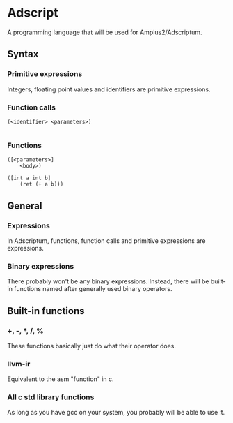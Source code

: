 # Adscript
A programming language that will be used for Amplus2/Adscriptum.

## Syntax
### Primitive expressions
Integers, floating point values and identifiers are primitive expressions.

### Function calls
```adscript
(<identifier> <parameters>)
```

```adscript

```

### Functions
```adscript
([<parameters>]
    <body>)
```

```adscript
([int a int b]
    (ret (+ a b)))
```

## General
### Expressions
In Adscriptum, functions, function calls and primitive expressions
are expressions.

### Binary expressions
There probably won't be any binary expressions. Instead,
there will be built-in functions named after generally used
binary operators.

## Built-in functions

### +, -, *, /, %
These functions basically just do what their operator does.

### llvm-ir
Equivalent to the asm "function" in c.

### All c std library functions
As long as you have gcc on your system, you
probably will be able to use it.
